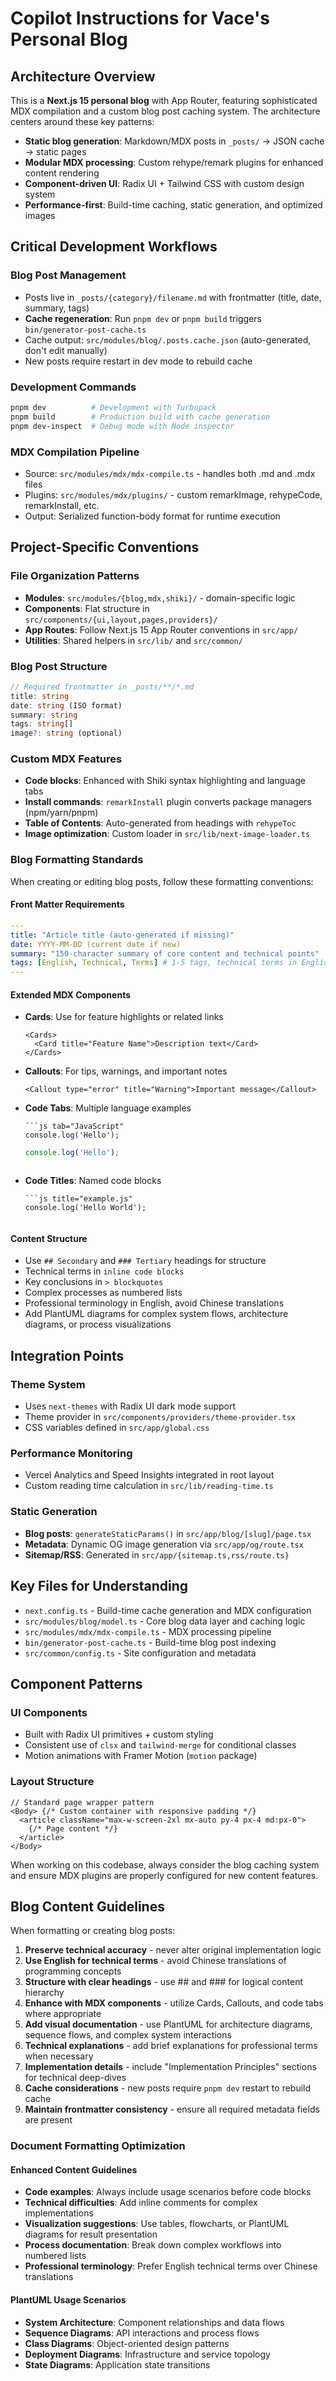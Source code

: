 # Copilot Instructions for Vace's Personal Blog

## Architecture Overview

This is a **Next.js 15 personal blog** with App Router, featuring sophisticated MDX compilation and a custom blog post caching system. The architecture centers around these key patterns:

- **Static blog generation**: Markdown/MDX posts in `_posts/` → JSON cache → static pages
- **Modular MDX processing**: Custom rehype/remark plugins for enhanced content rendering
- **Component-driven UI**: Radix UI + Tailwind CSS with custom design system
- **Performance-first**: Build-time caching, static generation, and optimized images

## Critical Development Workflows

### Blog Post Management
- Posts live in `_posts/{category}/filename.md` with frontmatter (title, date, summary, tags)
- **Cache regeneration**: Run `pnpm dev` or `pnpm build` triggers `bin/generator-post-cache.ts`
- Cache output: `src/modules/blog/.posts.cache.json` (auto-generated, don't edit manually)
- New posts require restart in dev mode to rebuild cache

### Development Commands
```bash
pnpm dev          # Development with Turbopack
pnpm build        # Production build with cache generation
pnpm dev-inspect  # Debug mode with Node inspector
```

### MDX Compilation Pipeline
- Source: `src/modules/mdx/mdx-compile.ts` - handles both .md and .mdx files
- Plugins: `src/modules/mdx/plugins/` - custom remarkImage, rehypeCode, remarkInstall, etc.
- Output: Serialized function-body format for runtime execution

## Project-Specific Conventions

### File Organization Patterns
- **Modules**: `src/modules/{blog,mdx,shiki}/` - domain-specific logic
- **Components**: Flat structure in `src/components/{ui,layout,pages,providers}/`
- **App Routes**: Follow Next.js 15 App Router conventions in `src/app/`
- **Utilities**: Shared helpers in `src/lib/` and `src/common/`

### Blog Post Structure
```typescript
// Required frontmatter in _posts/**/*.md
title: string
date: string (ISO format)
summary: string
tags: string[]
image?: string (optional)
```

### Custom MDX Features
- **Code blocks**: Enhanced with Shiki syntax highlighting and language tabs
- **Install commands**: `remarkInstall` plugin converts package managers (npm/yarn/pnpm)
- **Table of Contents**: Auto-generated from headings with `rehypeToc`
- **Image optimization**: Custom loader in `src/lib/next-image-loader.ts`

### Blog Formatting Standards
When creating or editing blog posts, follow these formatting conventions:

#### Front Matter Requirements
```yaml
---
title: "Article title (auto-generated if missing)"
date: YYYY-MM-DD (current date if new)
summary: "150-character summary of core content and technical points"
tags: [English, Technical, Terms] # 1-5 tags, technical terms in English
---
```

#### Extended MDX Components
- **Cards**: Use for feature highlights or related links
  ```mdx
  <Cards>
    <Card title="Feature Name">Description text</Card>
  </Cards>
  ```
- **Callouts**: For tips, warnings, and important notes
  ```mdx
  <Callout type="error" title="Warning">Important message</Callout>
  ```
- **Code Tabs**: Multiple language examples
  ```mdx
  ```js tab="JavaScript"
  console.log('Hello');
  ```
  
  ```ts tab="TypeScript" 
  console.log('Hello');
  ```
  ```
- **Code Titles**: Named code blocks
  ```mdx
  ```js title="example.js"
  console.log('Hello World');
  ```
  ```

#### Content Structure
- Use `## Secondary` and `### Tertiary` headings for structure
- Technical terms in `inline code blocks`
- Key conclusions in `> blockquotes`
- Complex processes as numbered lists
- Professional terminology in English, avoid Chinese translations
- Add PlantUML diagrams for complex system flows, architecture diagrams, or process visualizations

## Integration Points

### Theme System
- Uses `next-themes` with Radix UI dark mode support
- Theme provider in `src/components/providers/theme-provider.tsx`
- CSS variables defined in `src/app/global.css`

### Performance Monitoring
- Vercel Analytics and Speed Insights integrated in root layout
- Custom reading time calculation in `src/lib/reading-time.ts`

### Static Generation
- **Blog posts**: `generateStaticParams()` in `src/app/blog/[slug]/page.tsx`
- **Metadata**: Dynamic OG image generation via `src/app/og/route.tsx`
- **Sitemap/RSS**: Generated in `src/app/{sitemap.ts,rss/route.ts}`

## Key Files for Understanding

- `next.config.ts` - Build-time cache generation and MDX configuration
- `src/modules/blog/model.ts` - Core blog data layer and caching logic
- `src/modules/mdx/mdx-compile.ts` - MDX processing pipeline
- `bin/generator-post-cache.ts` - Build-time blog post indexing
- `src/common/config.ts` - Site configuration and metadata

## Component Patterns

### UI Components
- Built with Radix UI primitives + custom styling
- Consistent use of `clsx` and `tailwind-merge` for conditional classes
- Motion animations with Framer Motion (`motion` package)

### Layout Structure
```tsx
// Standard page wrapper pattern
<Body> {/* Custom container with responsive padding */}
  <article className="max-w-screen-2xl mx-auto py-4 px-4 md:px-0">
    {/* Page content */}
  </article>
</Body>
```

When working on this codebase, always consider the blog caching system and ensure MDX plugins are properly configured for new content features.

## Blog Content Guidelines

When formatting or creating blog posts:
1. **Preserve technical accuracy** - never alter original implementation logic
2. **Use English for technical terms** - avoid Chinese translations of programming concepts  
3. **Structure with clear headings** - use ## and ### for logical content hierarchy
4. **Enhance with MDX components** - utilize Cards, Callouts, and code tabs where appropriate
5. **Add visual documentation** - use PlantUML for architecture diagrams, sequence flows, and complex system interactions
6. **Technical explanations** - add brief explanations for professional terms when necessary
7. **Implementation details** - include "Implementation Principles" sections for technical deep-dives
8. **Cache considerations** - new posts require `pnpm dev` restart to rebuild cache
9. **Maintain frontmatter consistency** - ensure all required metadata fields are present

### Document Formatting Optimization

#### Enhanced Content Guidelines
- **Code examples**: Always include usage scenarios before code blocks
- **Technical difficulties**: Add inline comments for complex implementations
- **Visualization suggestions**: Use tables, flowcharts, or PlantUML diagrams for result presentation
- **Process documentation**: Break down complex workflows into numbered lists
- **Professional terminology**: Prefer English technical terms over Chinese translations

#### PlantUML Usage Scenarios
- **System Architecture**: Component relationships and data flows
- **Sequence Diagrams**: API interactions and process flows  
- **Class Diagrams**: Object-oriented design patterns
- **Deployment Diagrams**: Infrastructure and service topology
- **State Diagrams**: Application state transitions
